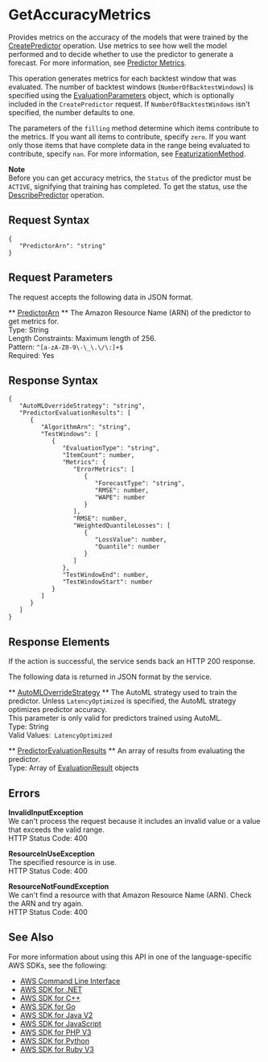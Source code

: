 # GetAccuracyMetrics<a name="API_GetAccuracyMetrics"></a>

Provides metrics on the accuracy of the models that were trained by the [CreatePredictor](API_CreatePredictor.md) operation\. Use metrics to see how well the model performed and to decide whether to use the predictor to generate a forecast\. For more information, see [Predictor Metrics](https://docs.aws.amazon.com/forecast/latest/dg/metrics.html)\.

This operation generates metrics for each backtest window that was evaluated\. The number of backtest windows \(`NumberOfBacktestWindows`\) is specified using the [EvaluationParameters](API_EvaluationParameters.md) object, which is optionally included in the `CreatePredictor` request\. If `NumberOfBacktestWindows` isn't specified, the number defaults to one\.

The parameters of the `filling` method determine which items contribute to the metrics\. If you want all items to contribute, specify `zero`\. If you want only those items that have complete data in the range being evaluated to contribute, specify `nan`\. For more information, see [FeaturizationMethod](API_FeaturizationMethod.md)\.

**Note**  
Before you can get accuracy metrics, the `Status` of the predictor must be `ACTIVE`, signifying that training has completed\. To get the status, use the [DescribePredictor](API_DescribePredictor.md) operation\.

## Request Syntax<a name="API_GetAccuracyMetrics_RequestSyntax"></a>

```
{
   "PredictorArn": "string"
}
```

## Request Parameters<a name="API_GetAccuracyMetrics_RequestParameters"></a>

The request accepts the following data in JSON format\.

 ** [PredictorArn](#API_GetAccuracyMetrics_RequestSyntax) **   <a name="forecast-GetAccuracyMetrics-request-PredictorArn"></a>
The Amazon Resource Name \(ARN\) of the predictor to get metrics for\.  
Type: String  
Length Constraints: Maximum length of 256\.  
Pattern: `^[a-zA-Z0-9\-\_\.\/\:]+$`   
Required: Yes

## Response Syntax<a name="API_GetAccuracyMetrics_ResponseSyntax"></a>

```
{
   "AutoMLOverrideStrategy": "string",
   "PredictorEvaluationResults": [ 
      { 
         "AlgorithmArn": "string",
         "TestWindows": [ 
            { 
               "EvaluationType": "string",
               "ItemCount": number,
               "Metrics": { 
                  "ErrorMetrics": [ 
                     { 
                        "ForecastType": "string",
                        "RMSE": number,
                        "WAPE": number
                     }
                  ],
                  "RMSE": number,
                  "WeightedQuantileLosses": [ 
                     { 
                        "LossValue": number,
                        "Quantile": number
                     }
                  ]
               },
               "TestWindowEnd": number,
               "TestWindowStart": number
            }
         ]
      }
   ]
}
```

## Response Elements<a name="API_GetAccuracyMetrics_ResponseElements"></a>

If the action is successful, the service sends back an HTTP 200 response\.

The following data is returned in JSON format by the service\.

 ** [AutoMLOverrideStrategy](#API_GetAccuracyMetrics_ResponseSyntax) **   <a name="forecast-GetAccuracyMetrics-response-AutoMLOverrideStrategy"></a>
The AutoML strategy used to train the predictor\. Unless `LatencyOptimized` is specified, the AutoML strategy optimizes predictor accuracy\.  
This parameter is only valid for predictors trained using AutoML\.  
Type: String  
Valid Values:` LatencyOptimized` 

 ** [PredictorEvaluationResults](#API_GetAccuracyMetrics_ResponseSyntax) **   <a name="forecast-GetAccuracyMetrics-response-PredictorEvaluationResults"></a>
An array of results from evaluating the predictor\.  
Type: Array of [EvaluationResult](API_EvaluationResult.md) objects

## Errors<a name="API_GetAccuracyMetrics_Errors"></a>

 **InvalidInputException**   
We can't process the request because it includes an invalid value or a value that exceeds the valid range\.  
HTTP Status Code: 400

 **ResourceInUseException**   
The specified resource is in use\.  
HTTP Status Code: 400

 **ResourceNotFoundException**   
We can't find a resource with that Amazon Resource Name \(ARN\)\. Check the ARN and try again\.  
HTTP Status Code: 400

## See Also<a name="API_GetAccuracyMetrics_SeeAlso"></a>

For more information about using this API in one of the language\-specific AWS SDKs, see the following:
+  [AWS Command Line Interface](https://docs.aws.amazon.com/goto/aws-cli/forecast-2018-06-26/GetAccuracyMetrics) 
+  [AWS SDK for \.NET](https://docs.aws.amazon.com/goto/DotNetSDKV3/forecast-2018-06-26/GetAccuracyMetrics) 
+  [AWS SDK for C\+\+](https://docs.aws.amazon.com/goto/SdkForCpp/forecast-2018-06-26/GetAccuracyMetrics) 
+  [AWS SDK for Go](https://docs.aws.amazon.com/goto/SdkForGoV1/forecast-2018-06-26/GetAccuracyMetrics) 
+  [AWS SDK for Java V2](https://docs.aws.amazon.com/goto/SdkForJavaV2/forecast-2018-06-26/GetAccuracyMetrics) 
+  [AWS SDK for JavaScript](https://docs.aws.amazon.com/goto/AWSJavaScriptSDK/forecast-2018-06-26/GetAccuracyMetrics) 
+  [AWS SDK for PHP V3](https://docs.aws.amazon.com/goto/SdkForPHPV3/forecast-2018-06-26/GetAccuracyMetrics) 
+  [AWS SDK for Python](https://docs.aws.amazon.com/goto/boto3/forecast-2018-06-26/GetAccuracyMetrics) 
+  [AWS SDK for Ruby V3](https://docs.aws.amazon.com/goto/SdkForRubyV3/forecast-2018-06-26/GetAccuracyMetrics) 
